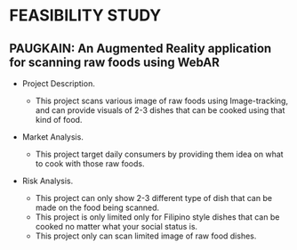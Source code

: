 # FEASIBILITY STUDY #
## PAUGKAIN: An Augmented Reality application for scanning raw foods using WebAR ##

* Project Description.
    * This project scans various image of raw foods using Image-tracking, and
      can provide visuals of 2-3 dishes that can be cooked using that kind of food.

* Market Analysis.
    * This project target daily consumers by providing them idea on what to cook with those raw foods.

* Risk Analysis.
    * This project can only show 2-3 different type of dish that can be made on the food being scanned.
    * This project is only limited only for Filipino style dishes that can be cooked no matter what your social status is.
    * This project only can scan limited image of raw food dishes.
